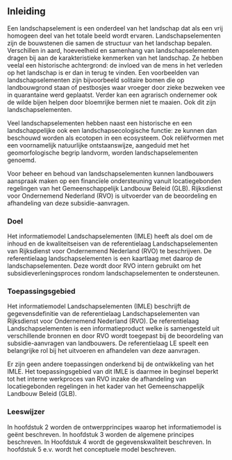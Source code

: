Inleiding
---------

Een landschapselement is een onderdeel van het landschap dat als een vrij
homogeen deel van het totale beeld wordt ervaren. Landschapselementen zijn de
bouwstenen die samen de structuur van het landschap bepalen. Verschillen in
aard, hoeveelheid en samenhang van landschapselementen dragen bij aan de
karakteristieke kenmerken van het landschap. Ze hebben veelal een historische
achtergrond: de invloed van de mens in het verleden op het landschap is er dan
in terug te vinden. Een voorbeelden van landschapselementen zijn bijvoorbeeld 
solitaire bomen die op landbouwgrond staan of pestbosjes waar vroeger door zieke 
bezweken vee in quarantaine werd geplaatst. Verder kan een agrarisch ondernemer 
ook de wilde bijen helpen door bloemrijke bermen niet te maaien. Ook dit zijn landschapselementen.

Veel landschapselementen hebben naast een historische en een landschappelijke
ook een landschapsecologische functie: ze kunnen dan beschouwd worden als
ecotopen in een ecosysteem. Ook reliëfvormen met een voornamelijk natuurlijke
ontstaanswijze, aangeduid met het geomorfologische begrip landvorm, worden
landschapselementen genoemd.

Voor beheer en behoud van landschapselementen kunnen landbouwers aanspraak maken
op een financïele ondersteuning vanuit locatiegebonden regelingen van het
Gemeenschappelijk Landbouw Beleid (GLB). Rijksdienst voor Ondernemend Nederland
(RVO) is uitvoerder van de beoordeling en afhandeling van deze
subsidie-aanvragen.

### Doel

Het informatiemodel Landschapselementen (IMLE) heeft als doel om de inhoud en de
kwaliteitseisen van de referentielaag Landschapselementen van Rijksdienst voor
Ondernemend Nederland (RVO) te beschrijven. De referentielaag landschapselementen is een kaartlaag met daarop de landschapselementen. Deze wordt door RVO intern gebruikt om het subsidieverleningsproces rondom landschapselementen te ondersteunen.

### Toepassingsgebied

Het informatiemodel Landschapselementen (IMLE) beschrijft de gegevensdefinitie
van de referentielaag Landschapselementen van Rijksdienst voor Ondernemend
Nederland (RVO). De referentielaag Landschapselementen is een informatieproduct
welke is samengesteld uit verschillende bronnen en door RVO wordt toegepast bij
de beoordeling van subsidie-aanvragen van landbouwers. De referentielaag LE
speelt een belangrijke rol bij het uitvoeren en afhandelen van deze aanvragen.

Er zijn geen andere toepassingen onderkend bij de ontwikkeling van het IMLE. Het
toepassingsgebied van dit IMLE is daarmee in beginsel beperkt tot het interne
werkproces van RVO inzake de afhandeling van locatiegebonden regelingen in het
kader van het Gemeenschappelijk Landbouw Beleid (GLB). 

### Leeswijzer

In hoofdstuk 2 worden de ontwerpprincipes waarop het informatiemodel is geënt
beschreven. In hoofdstuk 3 worden de algemene principes beschreven. In
Hoofdstuk 4 wordt de gegevenskwaliteit beschreven. In hoofdstuk 5 e.v. wordt het
conceptuele model beschreven.
